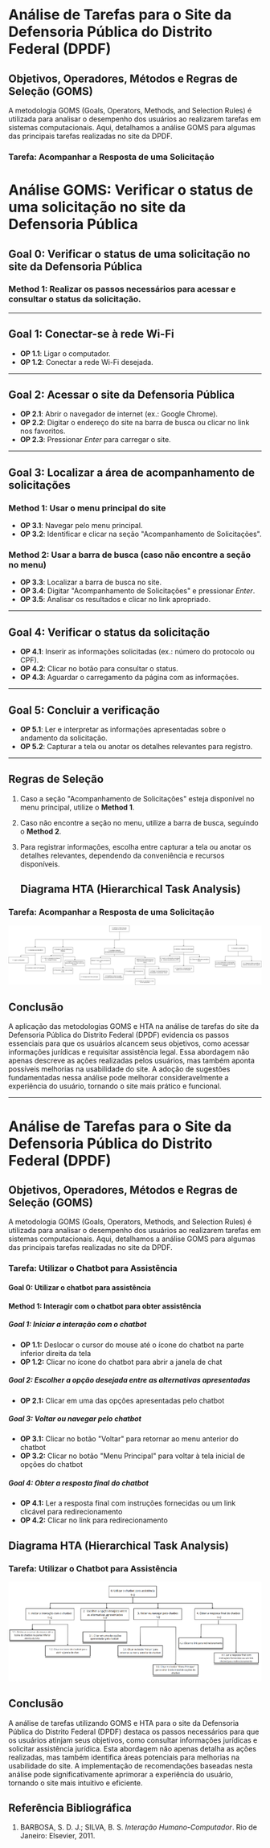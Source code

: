 # Análise de Tarefas para o Site da Defensoria Pública do Distrito Federal (DPDF)

## Objetivos, Operadores, Métodos e Regras de Seleção (GOMS)

A metodologia GOMS (Goals, Operators, Methods, and Selection Rules) é utilizada para analisar o desempenho dos usuários ao realizarem tarefas em sistemas computacionais. Aqui, detalhamos a análise GOMS para algumas das principais tarefas realizadas no site da DPDF.

### Tarefa: Acompanhar a Resposta de uma Solicitação
# Análise GOMS: Verificar o status de uma solicitação no site da Defensoria Pública

## **Goal 0**: Verificar o status de uma solicitação no site da Defensoria Pública

### **Method 1**: Realizar os passos necessários para acessar e consultar o status da solicitação.

---

## **Goal 1**: Conectar-se à rede Wi-Fi
- **OP 1.1**: Ligar o computador.
- **OP 1.2**: Conectar a rede Wi-Fi desejada.

---

## **Goal 2**: Acessar o site da Defensoria Pública
- **OP 2.1**: Abrir o navegador de internet (ex.: Google Chrome).
- **OP 2.2**: Digitar o endereço do site na barra de busca ou clicar no link nos favoritos.
- **OP 2.3**: Pressionar *Enter* para carregar o site.

---

## **Goal 3**: Localizar a área de acompanhamento de solicitações

### **Method 1**: Usar o menu principal do site
- **OP 3.1**: Navegar pelo menu principal.
- **OP 3.2**: Identificar e clicar na seção "Acompanhamento de Solicitações".

### **Method 2**: Usar a barra de busca (caso não encontre a seção no menu)
- **OP 3.3**: Localizar a barra de busca no site.
- **OP 3.4**: Digitar "Acompanhamento de Solicitações" e pressionar *Enter*.
- **OP 3.5**: Analisar os resultados e clicar no link apropriado.

---

## **Goal 4**: Verificar o status da solicitação
- **OP 4.1**: Inserir as informações solicitadas (ex.: número do protocolo ou CPF).
- **OP 4.2**: Clicar no botão para consultar o status.
- **OP 4.3**: Aguardar o carregamento da página com as informações.

---

## **Goal 5**: Concluir a verificação
- **OP 5.1**: Ler e interpretar as informações apresentadas sobre o andamento da solicitação.
- **OP 5.2**: Capturar a tela ou anotar os detalhes relevantes para registro.

---

## **Regras de Seleção**
1. Caso a seção "Acompanhamento de Solicitações" esteja disponível no menu principal, utilize o **Method 1**.
2. Caso não encontre a seção no menu, utilize a barra de busca, seguindo o **Method 2**.
3. Para registrar informações, escolha entre capturar a tela ou anotar os detalhes relevantes, dependendo da conveniência e recursos disponíveis.

   ## Diagrama HTA (Hierarchical Task Analysis)

### Tarefa: Acompanhar a Resposta de uma Solicitação

![Solicitação](../assets/images/HTA.drawio.png)

## Conclusão
A aplicação das metodologias GOMS e HTA na análise de tarefas do site da Defensoria Pública do Distrito Federal (DPDF) evidencia os passos essenciais para que os usuários alcancem seus objetivos, como acessar informações jurídicas e requisitar assistência legal. Essa abordagem não apenas descreve as ações realizadas pelos usuários, mas também aponta possíveis melhorias na usabilidade do site. A adoção de sugestões fundamentadas nessa análise pode melhorar consideravelmente a experiência do usuário, tornando o site mais prático e funcional.

---

# Análise de Tarefas para o Site da Defensoria Pública do Distrito Federal (DPDF)

## Objetivos, Operadores, Métodos e Regras de Seleção (GOMS)

A metodologia GOMS (Goals, Operators, Methods, and Selection Rules) é utilizada para analisar o desempenho dos usuários ao realizarem tarefas em sistemas computacionais. Aqui, detalhamos a análise GOMS para algumas das principais tarefas realizadas no site da DPDF.

### Tarefa: Utilizar o Chatbot para Assistência

#### Goal 0: Utilizar o chatbot para assistência

#### Method 1: Interagir com o chatbot para obter assistência

##### Goal 1: Iniciar a interação com o chatbot
- **OP 1.1:** Deslocar o cursor do mouse até o ícone do chatbot na parte inferior direita da tela
- **OP 1.2:** Clicar no ícone do chatbot para abrir a janela de chat

##### Goal 2: Escolher a opção desejada entre as alternativas apresentadas
- **OP 2.1:** Clicar em uma das opções apresentadas pelo chatbot 

##### Goal 3: Voltar ou navegar pelo chatbot
- **OP 3.1:** Clicar no botão "Voltar" para retornar ao menu anterior do chatbot
- **OP 3.2:** Clicar no botão "Menu Principal" para voltar à tela inicial de opções do chatbot

##### Goal 4: Obter a resposta final do chatbot
- **OP 4.1:** Ler a resposta final com instruções fornecidas ou um link clicável para redirecionamento
- **OP 4.2:** Clicar no link para redirecionamento

## Diagrama HTA (Hierarchical Task Analysis)

### Tarefa: Utilizar o Chatbot para Assistência

![HTA Chatbot](../assets/images/HTA-Chatbot.png)


## Conclusão

A análise de tarefas utilizando GOMS e HTA para o site da Defensoria Pública do Distrito Federal (DPDF) destaca os passos necessários para que os usuários atinjam seus objetivos, como consultar informações jurídicas e solicitar assistência jurídica. Esta abordagem não apenas detalha as ações realizadas, mas também identifica áreas potenciais para melhorias na usabilidade do site. A implementação de recomendações baseadas nesta análise pode significativamente aprimorar a experiência do usuário, tornando o site mais intuitivo e eficiente.

## Referência Bibliográfica
1. BARBOSA, S. D. J.; SILVA, B. S. *Interação Humano-Computador*. Rio de Janeiro: Elsevier, 2011.  
